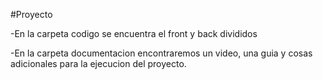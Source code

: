 #Proyecto


-En la carpeta codigo se encuentra el front y back divididos

-En la carpeta documentacion encontraremos un video, una guia y cosas adicionales para la ejecucion del proyecto.